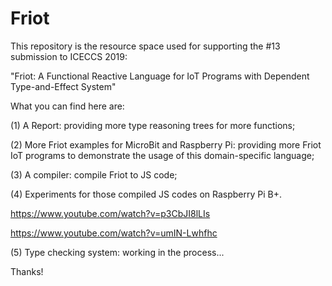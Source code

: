 # Friot

This repository is the resource space used for supporting 
the #13 submission to ICECCS 2019: 

"Friot: A Functional Reactive Language for IoT Programs with Dependent Type-and-Effect System"




What you can find here are:

(1) A Report: providing more type reasoning trees for more functions;

(2) More Friot examples for MicroBit and Raspberry Pi: providing more Friot IoT programs to demonstrate the usage of this domain-specific language;

(3) A compiler: compile Friot to JS code;

(4) Experiments for those compiled JS codes on Raspberry Pi B+. 


https://www.youtube.com/watch?v=p3CbJI8lLIs


https://www.youtube.com/watch?v=umIN-Lwhfhc

(5) Type checking system: working in the process...



Thanks!
